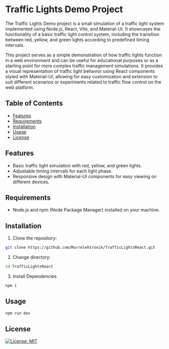 # Traffic Lights Demo Project

The Traffic Lights Demo project is a small simulation of a traffic light system implemented using Node.js, React, Vite, and Material-UI. It showcases the functionality of a basic traffic light control system, including the transition between red, yellow, and green lights according to predefined timing intervals.

This project serves as a simple demonstration of how traffic lights function in a web environment and can be useful for educational purposes or as a starting point for more complex traffic management simulations. It provides a visual representation of traffic light behavior using React components styled with Material-UI, allowing for easy customization and extension to suit different scenarios or experiments related to traffic flow control on the web platform.

## Table of Contents

- [Features](#features)
- [Requirements](#requirements)
- [Installation](#installation)
- [Usage](#usage)
- [License](#license)

## Features

- Basic traffic light simulation with red, yellow, and green lights.
- Adjustable timing intervals for each light phase.
- Responsive design with Material-UI components for easy viewing on different devices.

## Requirements

- Node.js and npm (Node Package Manager) installed on your machine.

## Installation

1. Clone the repository:

```bash
git clone https://github.com/Murrelektronik/TrafficLightsReact.git
```

2. Change directory:
```bash
cd TrafficLightsReact
```


3. Install Dependencies 

```bash
npm i
```

## Usage

```bash
npm run dev
```

## License
[![License: MIT](https://img.shields.io/badge/License-MIT-yellow.svg)](https://github.com/Murrelektronik/TrafficLightsReact/blob/master/License)
